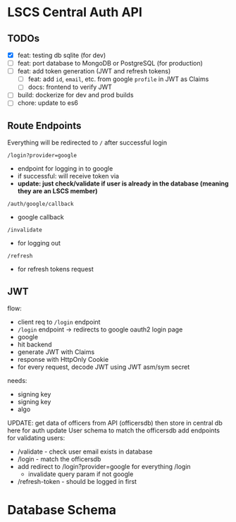 # LSCS Central Auth API

## TODOs

- [x] feat: testing db sqlite (for dev)
- [ ] feat: port database to MongoDB or PostgreSQL (for production)
- [ ] feat: add token generation (JWT and refresh tokens)
    - [ ] feat: add `id`, `email`, etc. from google `profile` in JWT as Claims
    - [ ] docs: frontend to verify JWT
- [ ] build: dockerize for dev and prod builds
- [ ] chore: update to es6

## Route Endpoints

Everything will be redirected to `/` after successful login

`/login?provider=google`
- endpoint for logging in to google
- if successful: will receive token via 
- **update: just check/validate if user is already in the database (meaning they are an LSCS member)**

`/auth/google/callback`
- google callback

`/invalidate`
- for logging out

`/refresh`
- for refresh tokens request


## JWT

flow:
- client req to `/login` endpoint
-  `/login` endpoint -> redirects to google oauth2 login page
-  google
- hit backend
- generate JWT with Claims
-  response with HttpOnly Cookie
-  for every request, decode JWT using JWT asm/sym secret

needs:
- signing key
- signing key
- algo


UPDATE:
get data of officers from API (officersdb)
then store in central db here for auth
update User schema to match the officersdb
add endpoints for validating users:
- /validate - check user email exists in database
- /login - match the officersdb
- add redirect to /login?provider=google for everything /login
  - invalidate query param if not google
- /refresh-token - should be logged in first


# Database Schema
